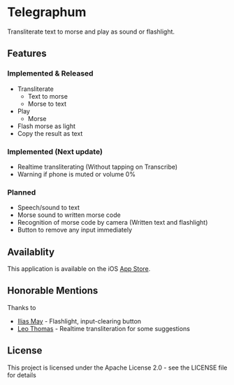 # Telegraphum
Transliterate text to morse and play as sound or flashlight.

## Features
### Implemented & Released
* Transliterate
  * Text to morse
  * Morse to text
* Play
  * Morse
* Flash morse as light
* Copy the result as text
### Implemented (Next update)
* Realtime transliterating (Without tapping on Transcribe)
* Warning if phone is muted or volume 0%
### Planned
* Speech/sound to text
* Morse sound to written morse code
* Recognition of morse code by camera (Written text and flashlight)
* Button to remove any input immediately

## Availablity
This application is available on the iOS [App Store](app2.it/telegraphum).

## Honorable Mentions
Thanks to
* [Ilias May](https://twitter.com/iliasmay) - Flashlight, input-clearing button
* [Leo Thomas](https://twitter.com/net_len) - Realtime transliteration
for some suggestions

## License
This project is licensed under the Apache License 2.0 - see the LICENSE file for details

